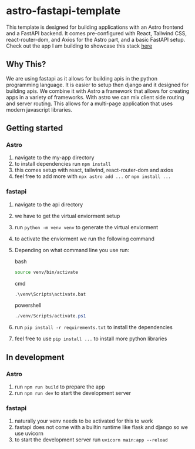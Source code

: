 # astro-fastapi-template
This template is designed for building applications with an Astro frontend and a FastAPI backend. It comes pre-configured with React, Tailwind CSS, react-router-dom, and Axios for the Astro part, and a basic FastAPI setup. Check out the app I am building to showcase this stack [here](https://github.com/Lukefrotts227/astro-fastapi-andmore)
## Why This?
We are using fastapi as it allows for building apis in the python programming language. It is easier to setup then django and it designed for building apis. We combine it with Astro a framework that allows for creating apps in a variety of frameworks. With astro we can mix client side routing and server routing. This allows for a multi-page application that uses modern javascript libraries. 
## Getting started
### Astro
1. navigate to the my-app directory
2. to install dependencies run `npm install`
3. this comes setup with react, tailwind, react-router-dom and axios
4. feel free to add more with `npx astro add ...` or `npm install ...`
### fastapi
1. navigate to the api directory
2. we have to get the virtual enviorment setup
3. run `python -m venv venv` to generate the virtual enviorment
4. to activate the enviorment we run the following command
5. Depending on what command line you use run:

   bash
   ```bash
   source venv/bin/activate
   ```
   cmd
   ```cmd
   .\venv\Scripts\activate.bat
   ```
   powershell
   ```powershell
   ./venv/Scripts/activate.ps1
   ```
6. run `pip install -r requirements.txt` to install the dependencies
7. feel free to use `pip install ...` to install more python libraries
## In development
### Astro
1. run `npm run build` to prepare the app
2. run `npm run dev` to start the development server
### fastapi
1. naturally your venv needs to be activated for this to work
2. fastapi does not come with a builtin runtime like flask and django so we use uvicorn
3. to start the development server run `uvicorn main:app --reload`

  
